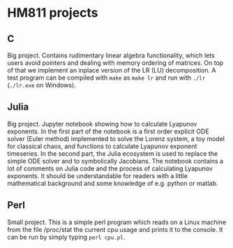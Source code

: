 # HM811 projects

## C
Big project. Contains rudimentary linear algebra functionality, which lets users avoid pointers and dealing with memory ordering of matrices. On top of that we implement an inplace version of the LR (LU) decomposition. A test program can be compiled with `make` as `make lr` and run with `./lr` (`./lr.exe` on Windows).  

## Julia
Big project. Jupyter notebook showing how to calculate Lyapunov exponents. In the first part of the notebook is a first order explicit ODE solver (Euler method) implemented to solve the Lorenz system, a toy model for classical chaos, and functions to calculate Lyapunov exponent timeseries. In the second part, the Julia ecosystem is used to replace the simple ODE solver and to symbolically Jacobians. The notebook contains a lot of comments on Julia code and the process of calculating Lyapunov exponents. It should be understandable for readers with a little mathematical background and some knowledge of e.g. python or matlab.


## Perl
Small project. This is a simple perl program which reads on a Linux machine from the file /proc/stat the current cpu usage and prints it to the console. It can be run by simply typing `perl cpu.pl`.
